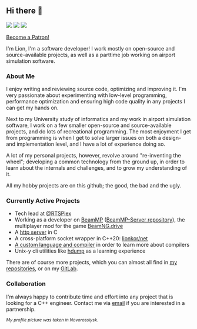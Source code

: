 ## Hi there 👋 

[![](https://img.shields.io/badge/Patreon-Support%20my%20Work!-%23ff424d)](https://patreon.com/lion_kor) [![](https://img.shields.io/badge/E--Mail-Message%20me!-blue)](mailto:development@kortlepel.com) [![](https://img.shields.io/badge/Discord-Join%20Us!-%237289da%20)](https://discord.gg/6vKcaMqR5K)

<a href="https://www.patreon.com/bePatron?u=64868905" data-patreon-widget-type="become-patron-button">Become a Patron!</a><script async src="https://c6.patreon.com/becomePatronButton.bundle.js"></script>

I'm Lion, I'm a software developer! I work mostly on open-source and source-available projects, as well as a parttime job working on airport simulation software.

### About Me

I enjoy writing and reviewing source code, optimizing and improving it. I'm very passionate about experimenting with low-level programming, performance optimization and ensuring high code quality in any projects I can get my hands on. 

Next to my University study of informatics and my work in airport simulation software, I work on a few smaller open-source and source-available projects, and do lots of recreational programming. The most enjoyment I get from programming is when I get to solve larger issues on both a design- and implementation level, and I have a lot of experience doing so.

A lot of my personal projects, however, revolve around "re-inventing the wheel"; developing a common technology from the ground up, in order to learn about the internals and challenges, and to grow my understanding of it.

All my hobby projects are on this github; the good, the bad and the ugly.

### Currently Active Projects

- Tech lead at [@RTSPlex](https://github.com/RTSPlex)
- Working as a developer on [BeamMP](https://beammp.com/) ([BeamMP-Server repository](https://github.com/BeamMP/BeamMP-Server)), the multiplayer mod for the game [BeamNG.drive](https://beamng.com)
- A [http server](https://github.com/lionkor/http) in C
- A cross-platform socket wrapper in C++20: [lionkor/net](https://github.com/lionkor/net)
- [A custom language and compiler](https://github.com/lionkor/compiler-project) in order to learn more about compilers
- Unix-y cli utilities like [hdump](https://github.com/lionkor/hdump) as a learning experience

There are of course more projects, which you can almost all find in [my repositories](https://github.com/lionkor?tab=repositories&q=&type=public&language=), or on my [GitLab](https://gitlab.com/lionkor).

### Collaboration

I'm always happy to contribute time and effort into any project that is looking for a C++ engineer. Contact me via [email](mailto:development@kortlepel.com) if you are interested in a partnership.


<sub>*My profile picture was taken in Novorossiysk.*</sub>
